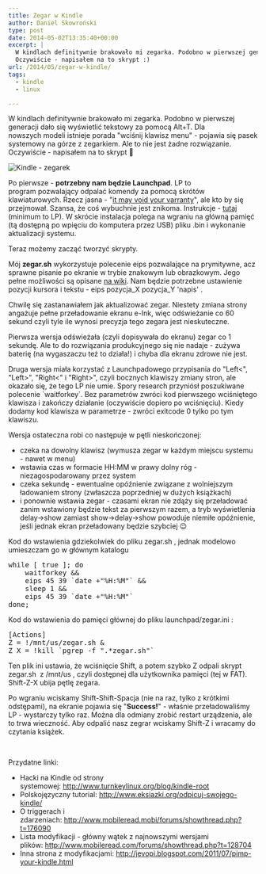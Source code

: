 ```yaml
---
title: Zegar w Kindle
author: Daniel Skowroński
type: post
date: 2014-05-02T13:35:40+00:00
excerpt: |
  W kindlach definitywnie brakowało mi zegarka. Podobno w pierwszej generacji dało się wyświetlić tekstowy za pomocą Alt+T. Dla nowszych modeli istnieje porada "wciśnij klawisz menu" - pojawia się pasek systemowy na górze z zegarkiem. Ale to nie jest żadne rozwiązanie.
  Oczywiście - napisałem na to skrypt :)
url: /2014/05/zegar-w-kindle/
tags:
  - kindle
  - linux

---
```

W kindlach definitywnie brakowało mi zegarka. Podobno w pierwszej generacji dało się wyświetlić tekstowy za pomocą Alt+T. Dla nowszych modeli istnieje porada "wciśnij klawisz menu" - pojawia się pasek systemowy na górze z zegarkiem. Ale to nie jest żadne rozwiązanie.  
Oczywiście - napisałem na to skrypt 🙂

![Kindle - zegarek](https://blog.dsinf.net/wp-content/uploads/2014/05/WP_20140502_001-300x225.jpg)

Po pierwsze - **potrzebny nam będzie Launchpad**. LP to program pozwalający odpalać komendy za pomocą skrótów klawiaturowych. Rzecz jasna - "<span style="text-decoration: underline;">it may void your varranty</span>", ale kto by się przejmował. Szansa, że coś wybuchnie jest znikoma. Instrukcje - [tutaj][2] (minimum to LP). W skrócie instalacja polega na wgraniu na główną pamięć (tą dostępną po wpięciu do komputera przez USB) pliku .bin i wykonanie aktualizacji systemu.

Teraz możemy zacząć tworzyć skrypty.

Mój **zegar.sh** wykorzystuje polecenie <span class="lang:default EnlighterJSRAW  crayon-inline ">eips</span> pozwalające na prymitywne, acz sprawne pisanie po ekranie w trybie znakowym lub obrazkowym. Jego pełne możliwości są opisane [na wiki][3]. Nam będzie potrzebne ustawienie pozycji kursora i tekstu - <span class="lang:default EnlighterJSRAW  crayon-inline ">eips pozycja_X pozycja_Y 'napis'</span> .

Chwilę się zastanawiałem jak aktualizować zegar. Niestety zmiana strony angażuje pełne przeładowanie ekranu e-Ink, więc odświeżanie co 60 sekund czyli tyle ile wynosi precyzja tego zegara jest nieskuteczne.

Pierwsza wersja odświeżała (czyli dopisywała do ekranu) zegar co 1 sekundę. Ale to do rozwiązania produkcyjnego się nie nadaje - zużywa baterię (na wygaszaczu też to działa!) i chyba dla ekranu zdrowe nie jest.

Druga wersja miała korzystać z Launchpadowego przypisania do "Left<", "Left>", "Right<" i "Right>", czyli bocznych klawiszy zmiany stron, ale okazało się, że tego LP nie umie. Spory research przyniósł poszukiwane polecenie \`waitforkey\`. Bez parametrów zwróci kod pierwszego wciśniętego klawisza i zakończy działanie (oczywiście dopiero po wciśnięciu). Kiedy dodamy kod klawisza w parametrze - zwróci exitcode 0 tylko po tym klawiszu.

Wersja ostateczna robi co następuje w pętli nieskończonej:

  * czeka na dowolny klawisz (wymusza zegar w każdym miejscu systemu - nawet w menu)
  * wstawia czas w formacie HH:MM w prawy dolny róg - niezagospodarowany przez system
  * czeka sekundę - ewentualne opóźnienie związane z wolniejszym ładowaniem strony (zwłaszcza poprzedniej w dużych książkach)
  * i ponownie wstawia zegar - czasami ekran nie zdąży się przeładować zanim wstawiony będzie tekst za pierwszym razem, a tryb wyświetlenia delay->show zamiast show->delay->show powoduje niemiłe opóźnienie, jeśli jednak ekran przeładowany będzie szybciej 😉

Kod do wstawienia gdziekolwiek do pliku <span class="lang:default EnlighterJSRAW  crayon-inline ">zegar.sh</span> , jednak modelowo umieszczam go w głównym katalogu

<pre class="lang:default EnlighterJSRAW">while [ true ]; do
    waitforkey && 
    eips 45 39 `date +"%H:%M"` && 
    sleep 1 && 
    eips 45 39 `date +"%H:%M"`
done;</pre>

Kod do wstawienia do pamięci głównej do pliku <span class="lang:default EnlighterJSRAW  crayon-inline ">launchpad/zegar.ini</span> :

<pre class="lang:default EnlighterJSRAW">[Actions]
Z = !/mnt/us/zegar.sh &
Z X = !kill `pgrep -f ".*zegar.sh"`</pre>

Ten plik ini ustawia, że wciśnięcie Shift, a potem szybko Z odpali skrypt <span class="lang:default EnlighterJSRAW  crayon-inline ">zegar.sh</span>  z <span class="lang:default EnlighterJSRAW  crayon-inline ">/mnt/us</span> , czyli dostępnej dla użytkownika pamięci (tej w FAT). Shift-Z-X ubija pętlę zegara.

Po wgraniu wciskamy Shift-Shift-Spacja (nie na raz, tylko z krótkimi odstępami), na ekranie pojawia się "**Success!**" - właśnie przeładowaliśmy LP - wystarczy tylko raz. Można dla odmiany zrobić restart urządzenia, ale to trwa wieczność. Aby odpalić nasz zegrar wciskamy Shift-Z i wracamy do czytania książek.

&nbsp;

Przydatne linki:

  * Hacki na Kindle od strony systemowej: <http://www.turnkeylinux.org/blog/kindle-root>
  * Polskojęzyczny tutorial: <http://www.eksiazki.org/odpicuj-swojego-kindle/>
  * O triggerach i zdarzeniach: <http://www.mobileread.mobi/forums/showthread.php?t=176090>
  * Lista modyfikacji - główny wątek z najnowszymi wersjami plików: <http://www.mobileread.com/forums/showthread.php?t=128704>
  * Inna strona z modyfikacjami: <http://jevopi.blogspot.com/2011/07/pimp-your-kindle.html>

&nbsp;

 [1]: http://blog.dsinf.net/wp-content/uploads/2014/05/WP_20140502_001.jpg
 [2]: http://www.eksiazki.org/odpicuj-swojego-kindle/
 [3]: http://wiki.mobileread.com/wiki/Eips
